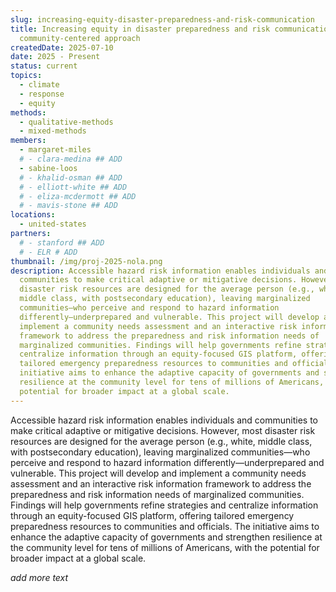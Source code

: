 ```yaml
---
slug: increasing-equity-disaster-preparedness-and-risk-communication
title: Increasing equity in disaster preparedness and risk communication through a
  community-centered approach
createdDate: 2025-07-10
date: 2025 - Present
status: current
topics:
  - climate
  - response
  - equity
methods:
  - qualitative-methods
  - mixed-methods
members:
  - margaret-miles
  # - clara-medina ## ADD
  - sabine-loos
  # - khalid-osman ## ADD
  # - elliott-white ## ADD
  # - eliza-mcdermott ## ADD
  # - mavis-stone ## ADD
locations:
  - united-states
partners: 
  # - stanford ## ADD
  # - ELR # ADD
thumbnail: /img/proj-2025-nola.png
description: Accessible hazard risk information enables individuals and
  communities to make critical adaptive or mitigative decisions. However, most
  disaster risk resources are designed for the average person (e.g., white,
  middle class, with postsecondary education), leaving marginalized
  communities—who perceive and respond to hazard information
  differently—underprepared and vulnerable. This project will develop and
  implement a community needs assessment and an interactive risk information
  framework to address the preparedness and risk information needs of
  marginalized communities. Findings will help governments refine strategies and
  centralize information through an equity-focused GIS platform, offering
  tailored emergency preparedness resources to communities and officials. The
  initiative aims to enhance the adaptive capacity of governments and strengthen
  resilience at the community level for tens of millions of Americans, with the
  potential for broader impact at a global scale.
---
```


Accessible hazard risk information enables individuals and
  communities to make critical adaptive or mitigative decisions. However, most
  disaster risk resources are designed for the average person (e.g., white,
  middle class, with postsecondary education), leaving marginalized
  communities—who perceive and respond to hazard information
  differently—underprepared and vulnerable. This project will develop and
  implement a community needs assessment and an interactive risk information
  framework to address the preparedness and risk information needs of
  marginalized communities. Findings will help governments refine strategies and
  centralize information through an equity-focused GIS platform, offering
  tailored emergency preparedness resources to communities and officials. The
  initiative aims to enhance the adaptive capacity of governments and strengthen
  resilience at the community level for tens of millions of Americans, with the
  potential for broader impact at a global scale.

_add more text_
